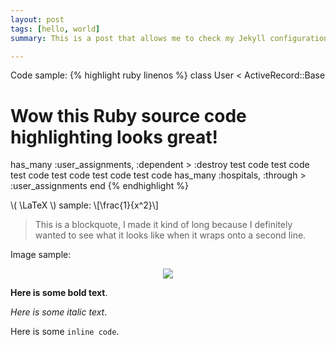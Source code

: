 ```yaml
---
layout: post
tags: [hello, world]
summary: This is a post that allows me to check my Jekyll configuration quickly. I want to type a bunch of stuff here so I can adjust line spacing and that sort of stuffs.

---
```


Code sample:
{% highlight ruby linenos %}
class User < ActiveRecord::Base
  # Wow this Ruby source code highlighting looks great!
  has_many :user_assignments, :dependent > :destroy test code test code test code test code test code test code
  has_many :hospitals, :through > :user_assignments
end
{% endhighlight %}

\\( \LaTeX \\) sample:
\\[\frac{1}{x^2}\\]

> This is a blockquote, I made it kind of long because I definitely wanted to see what it looks like when it wraps onto a second line.

Image sample:

<p align="center"><img src="http://jekyllrb.com/img/logo-2x.png"></p>

**Here is some bold text**.

_Here is some italic text_.

Here is some `inline code`.